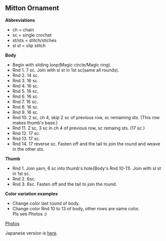 Mitton Ornament
---

**Abbreviations**
- ch = chain
- sc = single crochet
- st/sts = stitch/stiches
- sl st = slip stitch


**Body**  
- Begin with sliding loop(Magic circle/Magic ring).  
- Rnd 1. 7 sc. Join with sl st in 1st sc(same all rounds).
- Rnd 2. 14 sc. 
- Rnd 3. 16 sc.
- Rnd 4. 16 sc.
- Rnd 5. 16 sc.
- Rnd 6. 16 sc.
- Rnd 7. 16 sc.
- Rnd 8. 16 sc.
- Rnd 9. 16 sc.
- Rnd 10. 2 sc, ch 4, skip 2 sc of previous row, sc remaining sts. (This row makes thumb's base.)
- Rnd 11. 2 sc, 3 sc in ch 4 of previous row, sc remaing sts. (17 sc.)
- Rnd 12. 17 sc.
- Rnd 13. 17 sc.
- Rnd 14. 17 reverse sc. Fasten off and the tail to join the round and weave in the other sts.


**Thumb**
- Rnd 1. Join yarn, 6 sc into thumb's hole(Body's Rnd 10-11). Join with sl st in 1st sc.
- Rnd 2. 6sc.
- Rnd 3. 6sc. Fasten off and the tail to join the round.


**Color variation examples**
- Change color last round of body.
- Change color Rnd 10 to 13 of body, other rows are same color.  
Pls see Photos :)


[Photos](https://www.instagram.com/p/BbQv8WiDDun/?hl=ja&taken-by=_hakononaka_)


Japanese version is [here](https://github.com/ayak00/crochet/blob/master/mitten_ornament_jp.md).